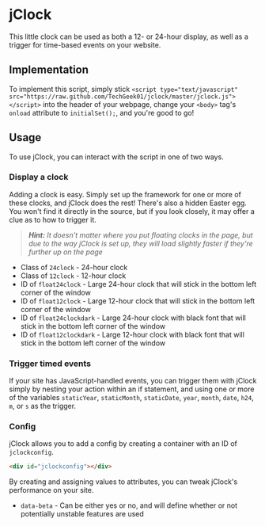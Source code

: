 # jClock

This little clock can be used as both a 12- or 24-hour display, as well as a trigger for time-based events on your website.

## Implementation

To implement this script, simply stick `<script type="text/javascript" src="https://raw.github.com/TechGeek01/jclock/master/jclock.js"></script>` into the header of your webpage, change your `<body>` tag's  `onload` attribute to `initialSet();`, and you're good to go!

## Usage

To use jClock, you can interact with the script in one of two ways.

### Display a clock

Adding a clock is easy. Simply set up the framework for one or more of these clocks, and jClock does the rest! There's also a hidden Easter egg. You won't find it directly in the source, but if you look closely, it may offer a clue as to how to trigger it.
> _**Hint:** It doesn't matter where you put floating clocks in the page, but due to the way jClock is set up, they will load slightly faster if they're further up on the page_

* Class of `24clock` - 24-hour clock
* Class of `12clock` - 12-hour clock
* ID of `float24clock` - Large 24-hour clock that will stick in the bottom left corner of the window
* ID of `float12clock` - Large 12-hour clock that will stick in the bottom left corner of the window
* ID of `float24clockdark` - Large 24-hour clock with black font that will stick in the bottom left corner of the window
* ID of `float12clockdark` - Large 12-hour clock with black font that will stick in the bottom left corner of the window

### Trigger timed events
If your site has JavaScript-handled events, you can trigger them with jClock simply by nesting your action within an if statement, and using one or more of the variables `staticYear`, `staticMonth`, `staticDate`, `year`, `month`, `date`, `h24`, `m`, or `s` as the trigger.

### Config

jClock allows you to add a config by creating a container with an ID of `jclockconfig`.
```html
<div id="jclockconfig"></div>
```

By creating and assigning values to attributes, you can tweak jClock's performance on your site.

* `data-beta` - Can be either yes or no, and will define whether or not potentially unstable features are used